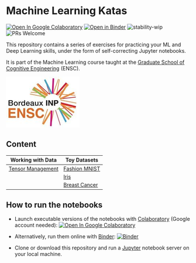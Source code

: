 # Machine Learning Katas

[![Open In Google Colaboratory](https://colab.research.google.com/assets/colab-badge.svg)](https://colab.research.google.com/github/bpesquet/machine-learning-katas/blob/master/index.ipynb)
[![Open in Binder](https://mybinder.org/badge.svg)](https://mybinder.org/v2/gh/bpesquet/machine-learning-katas/master?filepath=index.ipynb)
![stability-wip](https://img.shields.io/badge/stability-work_in_progress-lightgrey.svg)
![PRs Welcome](https://img.shields.io/badge/PRs-welcome-brightgreen.svg)

This repository contains a series of exercises for practicing your ML and Deep Learning skills, under the form of self-correcting Jupyter notebooks.

It is part of the Machine Learning course taught at the [Graduate School of Cognitive Engineering](https://www.bordeaux-inp.fr/en) (ENSC).

[![ENSC logo](ensc-logo.jpg)](https://www.bordeaux-inp.fr/en)

## Content

|Working with Data|Toy Datasets|
|-|-|
|[Tensor Management](http://nbviewer.jupyter.org/github/bpesquet/machine-learning-katas/blob/master/data/Tensor_Management.ipynb)|[Fashion MNIST](http://nbviewer.jupyter.org/github/bpesquet/machine-learning-katas/blob/master/toy-datasets/Fashion_MNIST.ipynb)
||[Iris](http://nbviewer.jupyter.org/github/bpesquet/machine-learning-katas/blob/master/toy-datasets/Iris.ipynb)|
||[Breast Cancer](http://nbviewer.jupyter.org/github/bpesquet/machine-learning-katas/blob/master/toy-datasets/Breast_Cancer.ipynb)|||

## How to run the notebooks

* Launch executable versions of the notebooks with [Colaboratory](https://colab.research.google.com/) (Google account needed): [![Open In Google Colaboratory](https://colab.research.google.com/assets/colab-badge.svg)](https://colab.research.google.com/github/bpesquet/machine-learning-katas/blob/master/index.ipynb)

* Alternatively, run them online with [Binder](https://mybinder.org/): [![Binder](https://mybinder.org/badge.svg)](https://mybinder.org/v2/gh/bpesquet/machine-learning-katas/master?filepath=index.ipynb)

* Clone or download this repository and run a [Jupyter](https://jupyter.org/) notebook server on your local machine.
